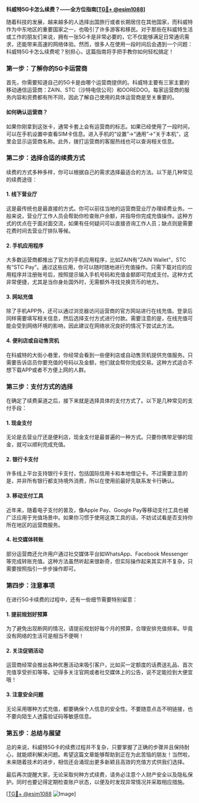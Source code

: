 **科威特5G卡怎么续费？——全方位指南[[TG💪+ @esim1088](https://t.me/s/esim1088)]**

随着科技的发展，越来越多的人选择出国旅行或者长期居住在其他国家，而科威特作为中东地区的重要国家之一，也吸引了许多游客和移民。对于那些在科威特生活或工作的朋友们来说，拥有一张5G卡是非常必要的，它不仅能够满足日常通讯需求，还能带来高速的网络体验。然而，很多人在使用一段时间后会遇到一个问题：科威特5G卡怎么续费呢？别担心，这篇指南将手把手教你如何轻松搞定！

### **第一步：了解你的5G卡运营商**

首先，你需要知道自己的5G卡是由哪个运营商提供的。科威特主要有三家主要的移动通信运营商：ZAIN、STC（沙特电信公司）和OOREDOO。每家运营商的服务内容和资费都有所不同，因此了解自己使用的具体运营商是至关重要的。

#### **如何确认运营商？**
如果你刚拿到这张卡，通常卡套上会有运营商的标志。如果已经使用了一段时间，可以在手机设置中查看SIM卡信息。进入手机的“设置”→“通用”→“关于本机”，这里会显示运营商名称。此外，拨打运营商的客服热线也可以查询相关信息。

### **第二步：选择合适的续费方式**

续费的方式多种多样，你可以根据自己的需求选择最适合的方法。以下是几种常见的续费途径：

#### **1. 线下营业厅**
这是最传统也是最直接的方式。你可以前往当地的运营商营业厅办理续费业务。一般来说，营业厅工作人员会帮助你检查账户余额，并指导你完成充值操作。这种方式的优点在于面对面交流，如果有任何疑问可以直接咨询工作人员；缺点则是需要花费时间去营业厅排队等候。

#### **2. 手机应用程序**
大多数运营商都推出了官方的手机应用程序，比如ZAIN有“ZAIN Wallet”，STC有“STC Pay”。通过这些应用，你可以随时随地进行充值操作。只需下载对应的应用程序并注册账号后，按照提示输入手机号码和充值金额即可完成支付。这种方式非常便捷，尤其是当你身处国外时，无需额外寻找兑换货币的地方。

#### **3. 网站充值**
除了手机APP外，还可以通过浏览器访问运营商的官方网站进行在线充值。登录后同样需要填写相关信息，然后选择支付方式进行付款。需要注意的是，在线充值可能会受到网络环境的影响，因此建议在网络状况良好的情况下尝试此方法。

#### **4. 便利店或自动售货机**
在科威特的大街小巷里，你经常会看到一些便利店或自动售货机提供充值服务。只需要告诉店员你要充值的号码以及金额，他们就会帮你完成交易。这种方式适合不想下载APP或者不方便上网的人群。

### **第三步：支付方式的选择**

在确定了续费渠道之后，接下来就是选择具体的支付方式了。以下是几种常见的支付手段：

#### **1. 现金支付**
无论是去营业厅还是便利店，现金支付是最普遍的一种方式。只要你携带足够的现金，就可以顺利完成充值。

#### **2. 银行卡支付**
许多线上平台支持银行卡支付，包括国际信用卡和本地借记卡。不过需要注意的是，并非所有银行都支持境外消费，所以在使用前最好先联系发卡行确认。

#### **3. 移动支付工具**
近年来，随着电子支付的普及，像Apple Pay、Google Pay等移动支付工具也被广泛应用于充值场景中。如果你习惯于使用这类工具的话，不妨试试看是否支持你所在地区的运营商服务。

#### **4. 社交媒体转账**
部分运营商还允许用户通过社交媒体平台如WhatsApp、Facebook Messenger等完成转账充值。这种方法虽然听起来很新奇，但实际操作起来其实并不复杂，只需要按照指引一步步操作即可。

### **第四步：注意事项**

在进行5G卡续费的过程中，还有一些细节需要特别留意：

#### **1. 提前规划好预算**
为了避免出现断网的情况，请提前规划好每个月的预算，合理安排充值频率。毕竟没有网络的生活可是相当不便啊！

#### **2. 关注促销活动**
运营商经常会推出各种优惠活动来吸引客户，比如买一定额度的话费送礼品、首次充值享受折扣等等。记得多关注官网或者社交媒体上的公告，说不定能捡到大便宜哦！

#### **3. 注意安全问题**
无论采用哪种方式充值，都要确保个人信息的安全性。不要随意点击不明链接，也不要向陌生人透露验证码等敏感信息。

### **第五步：总结与展望**

总的来说，科威特5G卡的续费过程并不复杂，只要掌握了正确的步骤并且保持耐心，就能顺利解决问题。希望这篇文章能够帮助到正在为此苦恼的朋友！当然啦，未来随着技术的进步，相信还会涌现出更多新颖且高效的充值方式供我们选择。

最后再次提醒大家，无论采取何种方式续费，请务必注意个人财产安全以及隐私保护。同时也要记得定期检查账户状态，以便及时发现异常情况并采取相应措施。

[[TG💪+ @esim1088](https://t.me/s/esim1088) ![Image](https://i.postimg.cc/4NQfJmqS/Snipaste-2025-05-13-00-14-12.png)]